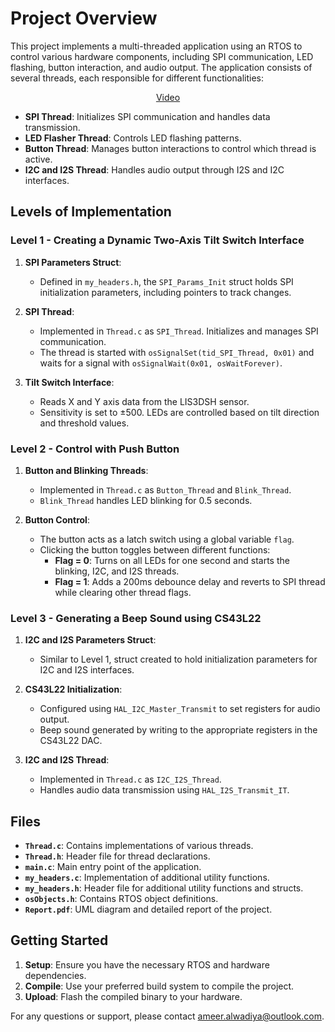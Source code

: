 # Project Overview

This project implements a multi-threaded application using an RTOS to control various hardware components, including SPI communication, LED flashing, button interaction, and audio output. The application consists of several threads, each responsible for different functionalities:

<div align="center">

  [Video](https://github.com/ameer-alwadiya/real-time-accelerometer/assets/127532790/6cc7d629-e0c4-475f-80cb-ad1b9a40a2fe)

</div>

- **SPI Thread**: Initializes SPI communication and handles data transmission.
- **LED Flasher Thread**: Controls LED flashing patterns.
- **Button Thread**: Manages button interactions to control which thread is active.
- **I2C and I2S Thread**: Handles audio output through I2S and I2C interfaces.

## Levels of Implementation

### Level 1 - Creating a Dynamic Two-Axis Tilt Switch Interface

1. **SPI Parameters Struct**:
   - Defined in `my_headers.h`, the `SPI_Params_Init` struct holds SPI initialization parameters, including pointers to track changes.

2. **SPI Thread**:
   - Implemented in `Thread.c` as `SPI_Thread`. Initializes and manages SPI communication.
   - The thread is started with `osSignalSet(tid_SPI_Thread, 0x01)` and waits for a signal with `osSignalWait(0x01, osWaitForever)`.

3. **Tilt Switch Interface**:
   - Reads X and Y axis data from the LIS3DSH sensor.
   - Sensitivity is set to ±500. LEDs are controlled based on tilt direction and threshold values.

### Level 2 - Control with Push Button

1. **Button and Blinking Threads**:
   - Implemented in `Thread.c` as `Button_Thread` and `Blink_Thread`.
   - `Blink_Thread` handles LED blinking for 0.5 seconds.

2. **Button Control**:
   - The button acts as a latch switch using a global variable `flag`.
   - Clicking the button toggles between different functions:
     - **Flag = 0**: Turns on all LEDs for one second and starts the blinking, I2C, and I2S threads.
     - **Flag = 1**: Adds a 200ms debounce delay and reverts to SPI thread while clearing other thread flags.

### Level 3 - Generating a Beep Sound using CS43L22

1. **I2C and I2S Parameters Struct**:
   - Similar to Level 1, struct created to hold initialization parameters for I2C and I2S interfaces.

2. **CS43L22 Initialization**:
   - Configured using `HAL_I2C_Master_Transmit` to set registers for audio output.
   - Beep sound generated by writing to the appropriate registers in the CS43L22 DAC.

3. **I2C and I2S Thread**:
   - Implemented in `Thread.c` as `I2C_I2S_Thread`.
   - Handles audio data transmission using `HAL_I2S_Transmit_IT`.

## Files

- **`Thread.c`**: Contains implementations of various threads.
- **`Thread.h`**: Header file for thread declarations.
- **`main.c`**: Main entry point of the application.
- **`my_headers.c`**: Implementation of additional utility functions.
- **`my_headers.h`**: Header file for additional utility functions and structs.
- **`osObjects.h`**: Contains RTOS object definitions.
- **`Report.pdf`**: UML diagram and detailed report of the project.

## Getting Started

1. **Setup**: Ensure you have the necessary RTOS and hardware dependencies.
2. **Compile**: Use your preferred build system to compile the project.
3. **Upload**: Flash the compiled binary to your hardware.


For any questions or support, please contact ameer.alwadiya@outlook.com.


